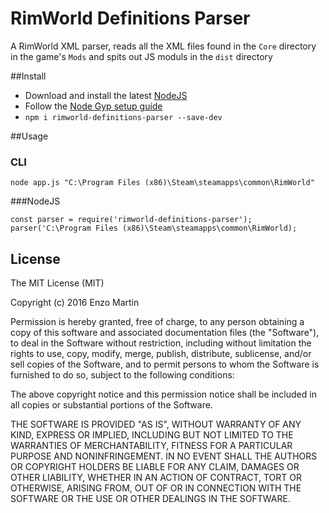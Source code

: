 RimWorld Definitions Parser
=======================

A RimWorld XML parser, reads all the XML files found in the `Core` directory in the game's `Mods` and spits out JS moduls in the `dist` directory

##Install

* Download and install the latest [NodeJS]
* Follow the [Node Gyp setup guide]
* `npm i rimworld-definitions-parser --save-dev`

##Usage

### CLI
```shell
node app.js "C:\Program Files (x86)\Steam\steamapps\common\RimWorld"
```

###NodeJS
```
const parser = require('rimworld-definitions-parser');
parser('C:\Program Files (x86)\Steam\steamapps\common\RimWorld);
```

## License

The MIT License (MIT)

Copyright (c) 2016 Enzo Martin

Permission is hereby granted, free of charge, to any person obtaining a copy
of this software and associated documentation files (the "Software"), to deal
in the Software without restriction, including without limitation the rights
to use, copy, modify, merge, publish, distribute, sublicense, and/or sell
copies of the Software, and to permit persons to whom the Software is
furnished to do so, subject to the following conditions:

The above copyright notice and this permission notice shall be included in all
copies or substantial portions of the Software.

THE SOFTWARE IS PROVIDED "AS IS", WITHOUT WARRANTY OF ANY KIND, EXPRESS OR
IMPLIED, INCLUDING BUT NOT LIMITED TO THE WARRANTIES OF MERCHANTABILITY,
FITNESS FOR A PARTICULAR PURPOSE AND NONINFRINGEMENT. IN NO EVENT SHALL THE
AUTHORS OR COPYRIGHT HOLDERS BE LIABLE FOR ANY CLAIM, DAMAGES OR OTHER
LIABILITY, WHETHER IN AN ACTION OF CONTRACT, TORT OR OTHERWISE, ARISING FROM,
OUT OF OR IN CONNECTION WITH THE SOFTWARE OR THE USE OR OTHER DEALINGS IN THE
SOFTWARE.

[Node Gyp setup guide]:https://github.com/TooTallNate/node-gyp#installation
[NodeJS]:https://nodejs.org/
